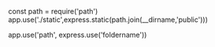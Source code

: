 const path = require('path')
app.use('./static',express.static(path.join(__dirname,'public')))




app.use('path', express.use('foldername'))